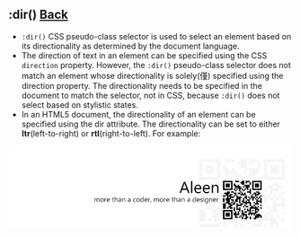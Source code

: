 ## :dir() [**Back**](./../pseudoClass.md)

- `:dir()` CSS pseudo-class selector is used to select an element based on its directionality as determined by the document language.
- The direction of text in an element can be specified using the CSS `direction` property. However, the `:dir()` pseudo-class selector does not match an element whose directionality is solely(僅) specified using the direction property. The directionality needs to be specified in the document to match the selector, not in CSS, because `:dir()` does not select based on stylistic states.
- In an HTML5 document, the directionality of an element can be specified using the dir attribute. The directionality can be set to either **ltr**(left-to-right) or **rtl**(right-to-left). For example:

<a href="http://aleen42.github.io/" target="_blank" ><img src="./../../../pic/tail.gif"></a>